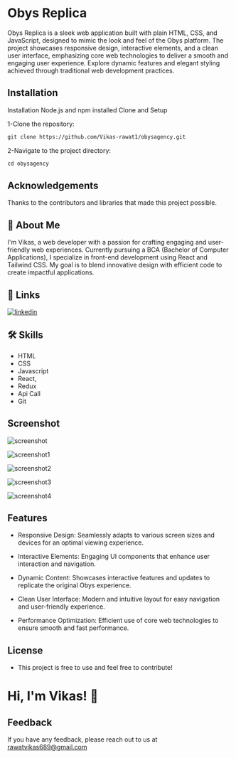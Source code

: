 # Obys Replica

Obys Replica is a sleek web application built with plain HTML, CSS, and JavaScript, designed to mimic the look and feel of the Obys platform. The project showcases responsive design, interactive elements, and a clean user interface, emphasizing core web technologies to deliver a smooth and engaging user experience. Explore dynamic features and elegant styling achieved through traditional web development practices.

## Installation
Installation
Node.js and npm installed
Clone and Setup

1-Clone the repository:
````markdown
git clone https://github.com/Vikas-rawat1/obysagency.git
````

2-Navigate to the project directory:
````markdown
cd obysagency
````


## Acknowledgements
Thanks to the contributors and libraries that made this project possible.

## 🚀 About Me
I'm Vikas, a web developer with a passion for crafting engaging and user-friendly web experiences. Currently pursuing a BCA (Bachelor of Computer Applications), I specialize in front-end development using React and Tailwind CSS. My goal is to blend innovative design with efficient code to create impactful applications.


## 🔗 Links

[![linkedin](https://img.shields.io/badge/linkedin-0A66C2?style=for-the-badge&logo=linkedin&logoColor=white)](https://www.linkedin.com/in/vikas-developer/)



## 🛠 Skills
- HTML
- CSS
- Javascript
- React,
- Redux
- Api Call
- Git



## Screenshot 

![screenshot](https://github.com/user-attachments/assets/cfd9ae4a-0a23-4feb-9972-9e229912c646)

![screenshot1](https://github.com/user-attachments/assets/e5022ee2-c7a0-4a9c-9e73-7b3cba0d18b7)

![screenshot2](https://github.com/user-attachments/assets/2e4e4041-fcd7-477b-97b8-725bc9e3f977)

![screenshot3](https://github.com/user-attachments/assets/a1d32999-cecb-46c8-aac0-facbe6dfda62)

![screenshot4](https://github.com/user-attachments/assets/a9f08ab0-ee41-42ad-8047-7a95fbd0e3fc)





## Features

- Responsive Design: Seamlessly adapts to various screen sizes and devices for an optimal viewing experience.

- Interactive Elements: Engaging UI components that enhance user interaction and navigation.

- Dynamic Content: Showcases interactive features and updates to replicate the original Obys experience.

- Clean User Interface: Modern and intuitive layout for easy navigation and user-friendly experience.

- Performance Optimization: Efficient use of core web technologies to ensure smooth and fast performance.
## License
- This project is free to use and feel free to contribute!




# Hi, I'm Vikas! 👋


## Feedback

If you have any feedback, please reach out to us at rawatvikas689@gmail.com

